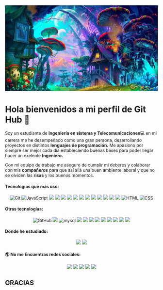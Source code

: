 
![header santi](https://github.com/santihegica-ops/santihegica-ops/blob/main/img/desktop-wallpaper-psychedelic-mushrooms-psychedelic-mushroom.jpg)

# Hola bienvenidos a mi perfil de Git Hub :mushroom:

Soy un estudiante  de **Ingeniería en sistema y Telecomunicaciones**:computer: en mi carrera me he desempeñado como una gran persona, desarrollando proyectos en distintos **lenguajes de programación.** Me apasiono por siempre ser mejor cada día estableciendo buenas bases para poder llegar hacer un exelente **Ingeniero.**

Con mi equipo de trabajo me aseguro de cumplir mi deberes y colaborar con mis **compañeros** para que así allá una buen ambiente laboral y que no se olviden las **risas** y los buenos momentos.

#### Tecnologías que más uso:
<p align="center">

  <img src="https://img.shields.io/badge/Git-F05032?style=for-the-badge&logo=git&logoColor=white" alt="Git" />
  <img src="https://img.shields.io/badge/JavaScript-323330?style=for-the-badge&logo=javascript&logoColor=F7DF1E" alt="JavaScript">
  <img src="https://img.shields.io/badge/npm-CB3837?style=for-the-badge&logo=npm&logoColor=white"/>
  <img src="https://img.shields.io/badge/React-20232A?style=for-the-badge&logo=react&logoColor=61DAFB" />
  <img src="https://img.shields.io/badge/json-5E5C5C?style=for-the-badge&logo=json&logoColor=white" />
  <img src="https://img.shields.io/badge/GitLab-330F63?style=for-the-badge&logo=gitlab&logoColor=white" />
  <img src="https://img.shields.io/badge/MongoDB-4EA94B?style=for-the-badge&logo=mongodb&logoColor=white" />
  <img src="https://img.shields.io/badge/Netlify-00C7B7?style=for-the-badge&logo=netlify&logoColor=white" /> 
  <img src="https://img.shields.io/badge/Postman-FF6C37?style=for-the-badge&logo=Postman&logoColor=white"/>
  <img src="https://img.shields.io/badge/prettier-1A2C34?style=for-the-badge&logo=prettier&logoColor=F7BA3E" />
  <img src="https://img.shields.io/badge/Notion-000000?style=for-the-badge&logo=notion&logoColor=white" />
  <img src="https://img.shields.io/badge/Ubuntu-E95420?style=for-the-badge&logo=ubuntu&logoColor=white" />
  <img src="https://img.shields.io/badge/Visual_Studio_Code-0078D4?style=for-the-badge&logo=visual%20studio%20code&logoColor=white" />
  <img src="https://img.shields.io/badge/Brave-FB542B?style=for-the-badge&logo=Brave&logoColor=white" />
  <img src="https://img.shields.io/badge/HTML5-E34F26?style=for-the-badge&logo=html5&logoColor=white" alt="HTML" />
  <img src="https://img.shields.io/badge/CSS3-1572B6?style=for-the-badge&logo=css3&logoColor=white" alt="CSS" />
</p>

#### Otras tecnologías:

<p align="center">
  <img src="https://img.shields.io/badge/github%20-%23000.svg?&style=for-the-badge&logo=github&logoColor=white" alt="GitHub" />
  <img src="https://img.shields.io/badge/Amazon AWS-FF9900?style=for-the-badge&logo=amazonaws&logoColor=white" />
  <img alt="mysql" src="https://img.shields.io/badge/MySQL-005C84?style=for-the-badge&logo=mysql&logoColor=white">
  <img src="https://img.shields.io/badge/PostgreSQL-316192?style=for-the-badge&logo=postgresql&logoColor=white" />
  <img src="https://img.shields.io/badge/SQLite-07405E?style=for-the-badge&logo=sqlite&logoColor=white" />
  <img src="https://img.shields.io/badge/Bootstrap-563D7C?style=for-the-badge&logo=bootstrap&logoColor=white" />
  <img src="https://img.shields.io/badge/Node%20js-339933?style=for-the-badge&logo=nodedotjs&logoColor=white" />
  <img src="https://img.shields.io/badge/Xampp-F37623?style=for-the-badge&logo=xampp&logoColor=white" />
  <img src="https://img.shields.io/badge/Colab-F9AB00?style=for-the-badge&logo=googlecolab&color=525252"/>
  <img src="https://img.shields.io/badge/Numpy-777BB4?style=for-the-badge&logo=numpy&logoColor=white" />
  <img src="https://img.shields.io/badge/Pandas-2C2D72?style=for-the-badge&logo=pandas&logoColor=white" />
  <img src="https://img.shields.io/badge/Python-FFD43B?style=for-the-badge&logo=python&logoColor=blue" />
<p>

#### Donde he estudiado:

<p align="center">
<img src="https://img.shields.io/badge/Platzi-98CA3F?style=for-the-badge&logo=platzi&logoColor=white" />
<img src="https://img.shields.io/badge/Udemy-A100FF?style=for-the-badge&logo=Udemy&logoColor=white" />

</p>

#### 🌎 No me Encuentras redes sociales:

<p align="center">
  <a href="https://justfuckingusehtml.com/es-CO"><img src="https://img.shields.io/badge/Gmail-D14836?style=for-the-badge&logo=gmail&logoColor=white" /></a>
  <a href="https://justfuckingusehtml.com/es-CO"><img src="https://img.shields.io/badge/LinkedIn-0077B5?style=for-the-badge&logo=linkedin&logoColor=white" /></a>
  <a href="https://justfuckingusehtml.com/es-CO"><img src="https://img.shields.io/badge/Instagram-E4405F?style=for-the-badge&logo=instagram&logoColor=white" /></a>
  <a href="https://justfuckingusehtml.com/es-CO"><img src="https://img.shields.io/badge/WhatsApp-25D366?style=for-the-badge&logo=whatsapp&logoColor=white" /></a>
  <a href="https://justfuckingusehtml.com/es-CO"><img src="https://img.shields.io/badge/YouTube-FF0000?style=for-the-badge&logo=youtube&logoColor=white" /></a>
</p>


## **GRACIAS**





